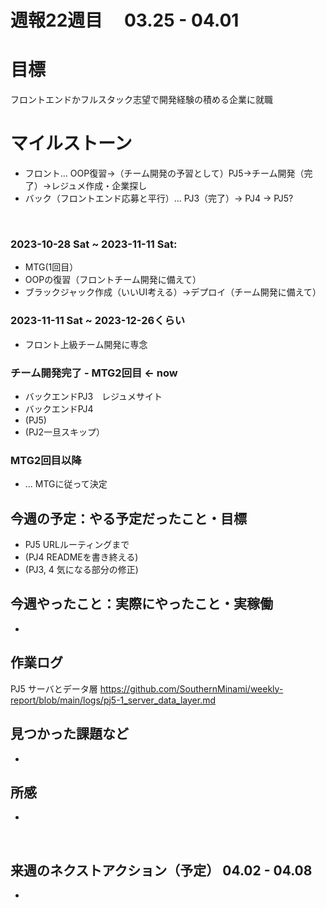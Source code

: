 # 週報22週目　 03.25 - 04.01

# 目標
フロントエンドかフルスタック志望で開発経験の積める企業に就職

# マイルストーン
- フロント... OOP復習→（チーム開発の予習として）PJ5→チーム開発（完了）→レジュメ作成・企業探し
- バック（フロントエンド応募と平行）... PJ3（完了）→ PJ4 → PJ5?

<br />

### 2023-10-28 Sat ~ 2023-11-11 Sat:
- MTG(1回目）
- OOPの復習（フロントチーム開発に備えて）
- ブラックジャック作成（いいUI考える）→デプロイ（チーム開発に備えて）


### 2023-11-11 Sat ~ 2023-12-26くらい
- フロント上級チーム開発に専念

### チーム開発完了 - MTG2回目 <- now
- バックエンドPJ3　レジュメサイト
- バックエンドPJ4
- (PJ5)
- (PJ2一旦スキップ）

### MTG2回目以降 
- ... MTGに従って決定

## 今週の予定：やる予定だったこと・目標
- PJ5 URLルーティングまで
- (PJ4 READMEを書き終える)
- (PJ3, 4 気になる部分の修正)

## 今週やったこと：実際にやったこと・実稼働
- 
  
## 作業ログ

PJ5 サーバとデータ層
https://github.com/SouthernMinami/weekly-report/blob/main/logs/pj5-1_server_data_layer.md
<br/>


## 見つかった課題など
- 

## 所感
- 
<br/>

## 来週のネクストアクション（予定） 04.02 - 04.08
- 
<br />
